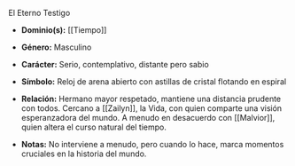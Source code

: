 El Eterno Testigo

- **Dominio(s):** [[Tiempo]]
    
- **Género:** Masculino
    
- **Carácter:** Serio, contemplativo, distante pero sabio
    
- **Símbolo:** Reloj de arena abierto con astillas de cristal flotando en espiral
    
- **Relación:** Hermano mayor respetado, mantiene una distancia prudente con todos. Cercano a [[Zailyn]], la Vida, con quien comparte una visión esperanzadora del mundo. A menudo en desacuerdo con [[Malvior]], quien altera el curso natural del tiempo.
    
- **Notas:** No interviene a menudo, pero cuando lo hace, marca momentos cruciales en la historia del mundo.